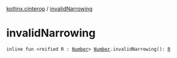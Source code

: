 [kotlinx.cinterop](index.md) / [invalidNarrowing](./invalid-narrowing.md)

# invalidNarrowing

`inline fun <reified R : `[`Number`](https://kotlinlang.org/api/latest/jvm/stdlib/kotlin/-number/index.html)`> `[`Number`](https://kotlinlang.org/api/latest/jvm/stdlib/kotlin/-number/index.html)`.invalidNarrowing(): `[`R`](invalid-narrowing.md#R)